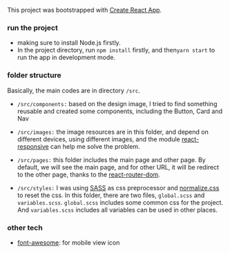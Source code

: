 This project was bootstrapped with [Create React App](https://github.com/facebook/create-react-app).

### run the project
* making sure to install Node.js firstly.
* In the project directory, run `npm install` firstly, and then`yarn start` to run the app in development mode.

### folder structure
Basically, the main codes are in directory `/src`.
* `/src/components:` based on the design image, I tried to find something reusable and created some components, including the Button, Card and Nav

* `/src/images:` the image resources are in this folder, and depend on different devices, using different images, and the module [react-responsive](https://github.com/contra/react-responsive) can help me solve the problem.

* `/src/pages:` this folder includes the main page and other page. By default, we will see the main page, and for other URL, it will be redirect to the other page, thanks to the [react-router-dom](https://reacttraining.com/react-router/web/guides/quick-start).

* `/src/styles:` I was using [SASS](https://sass-lang.com/) as css preprocessor and [normalize.css](https://necolas.github.io/normalize.css/) to reset the css. In this folder, there are two files, `global.scss` and `variables.scss`. `global.scss` includes some common css for the project. And `variables.scss` includes all variables can be used in other places.

### other tech
* [font-awesome](https://scotch.io/tutorials/using-font-awesome-5-with-react): for mobile view icon



